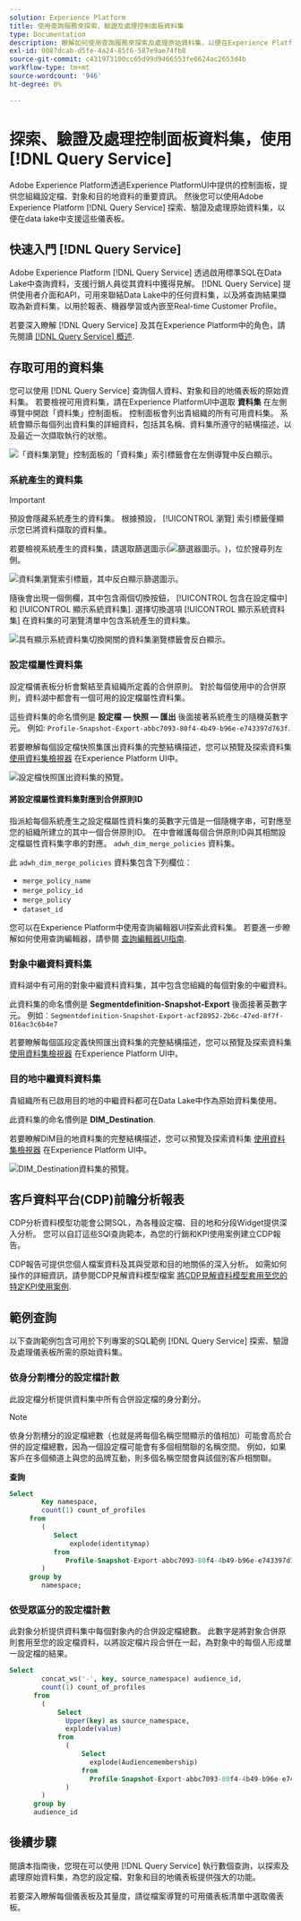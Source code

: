 ```yaml
---
solution: Experience Platform
title: 使用查詢服務來探索、驗證及處理控制面板資料集
type: Documentation
description: 瞭解如何使用查詢服務來探索及處理原始資料集，以便在Experience Platform中強化設定檔、受眾和目的地儀表板。
exl-id: 0087dcab-d5fe-4a24-85f6-587e9ae74fb8
source-git-commit: c431973100cc65d99d9466553fe6624ac2653d4b
workflow-type: tm+mt
source-wordcount: '946'
ht-degree: 0%

---
```


# 探索、驗證及處理控制面板資料集，使用 [!DNL Query Service]

Adobe Experience Platform透過Experience PlatformUI中提供的控制面板，提供您組織設定檔、對象和目的地資料的重要資訊。 然後您可以使用Adobe Experience Platform [!DNL Query Service] 探索、驗證及處理原始資料集，以便在data lake中支援這些儀表板。

## 快速入門 [!DNL Query Service]

Adobe Experience Platform [!DNL Query Service] 透過啟用標準SQL在Data Lake中查詢資料，支援行銷人員從其資料中獲得見解。 [!DNL Query Service] 提供使用者介面和API，可用來聯結Data Lake中的任何資料集，以及將查詢結果擷取為新資料集，以用於報表、機器學習或內嵌至Real-time Customer Profile。

若要深入瞭解 [!DNL Query Service] 及其在Experience Platform中的角色，請先閱讀 [[!DNL Query Service] 概述](../query-service/home.md).

## 存取可用的資料集

您可以使用 [!DNL Query Service] 查詢個人資料、對象和目的地儀表板的原始資料集。 若要檢視可用資料集，請在Experience PlatformUI中選取 **資料集** 在左側導覽中開啟「資料集」控制面板。 控制面板會列出貴組織的所有可用資料集。 系統會顯示每個列出資料集的詳細資料，包括其名稱、資料集所遵守的結構描述，以及最近一次擷取執行的狀態。

![「資料集瀏覽」控制面板的「資料集」索引標籤會在左側導覽中反白顯示。](./images/query/browse-datasets.png)

### 系統產生的資料集

>[!IMPORTANT]
>
>預設會隱藏系統產生的資料集。 根據預設， [!UICONTROL 瀏覽] 索引標籤僅顯示您已將資料擷取的資料集。

若要檢視系統產生的資料集，請選取篩選圖示(![篩選器圖示。](./images/query/filter.png))，位於搜尋列左側。

![資料集瀏覽索引標籤，其中反白顯示篩選圖示。](./images/query/filter-datasets.png)

隨後會出現一個側欄，其中包含兩個切換按鈕， [!UICONTROL 包含在設定檔中] 和 [!UICONTROL 顯示系統資料集]. 選擇切換選項 [!UICONTROL 顯示系統資料集] 在資料集的可瀏覽清單中包含系統產生的資料集。

![具有顯示系統資料集切換開關的資料集瀏覽標籤會反白顯示。](./images/query/show-system-datasets.png)

### 設定檔屬性資料集

設定檔儀表板分析會繫結至貴組織所定義的合併原則。 對於每個使用中的合併原則，資料湖中都會有一個可用的設定檔屬性資料集。

這些資料集的命名慣例是 **設定檔 — 快照 — 匯出** 後面接著系統產生的隨機英數字元。 例如: `Profile-Snapshot-Export-abbc7093-80f4-4b49-b96e-e743397d763f`.

若要瞭解每個設定檔快照集匯出資料集的完整結構描述，您可以預覽及探索資料集 [使用資料集檢視器](../catalog/datasets/user-guide.md) 在Experience Platform UI中。

![設定檔快照匯出資料集的預覽。](images/query/profile-attribute.png)

#### 將設定檔屬性資料集對應到合併原則ID

指派給每個系統產生之設定檔屬性資料集的英數字元值是一個隨機字串，可對應至您的組織所建立的其中一個合併原則ID。 在中會維護每個合併原則ID與其相關設定檔屬性資料集字串的對應。 `adwh_dim_merge_policies` 資料集。

此 `adwh_dim_merge_policies` 資料集包含下列欄位：

* `merge_policy_name`
* `merge_policy_id`
* `merge_policy`
* `dataset_id`

您可以在Experience Platform中使用查詢編輯器UI探索此資料集。 若要進一步瞭解如何使用查詢編輯器，請參閱 [查詢編輯器UI指南](../query-service/ui/user-guide.md).

### 對象中繼資料資料集

資料湖中有可用的對象中繼資料資料集，其中包含您組織的每個對象的中繼資料。

此資料集的命名慣例是 **Segmentdefinition-Snapshot-Export** 後面接著英數字元。 例如︰`Segmentdefinition-Snapshot-Export-acf28952-2b6c-47ed-8f7f-016ac3c6b4e7`

若要瞭解每個區段定義快照匯出資料集的完整結構描述，您可以預覽及探索資料集 [使用資料集檢視器](../catalog/datasets/user-guide.md) 在Experience Platform UI中。

### 目的地中繼資料資料集

貴組織所有已啟用目的地的中繼資料都可在Data Lake中作為原始資料集使用。

此資料集的命名慣例是 **DIM_Destination**.

若要瞭解DIM目的地資料集的完整結構描述，您可以預覽及探索資料集 [使用資料集檢視器](../catalog/datasets/user-guide.md) 在Experience Platform UI中。

![DIM_Destination資料集的預覽。](images/query/destinations-metadata.png)

## 客戶資料平台(CDP)前瞻分析報表

CDP分析資料模型功能會公開SQL，為各種設定檔、目的地和分段Widget提供深入分析。 您可以自訂這些SQl查詢範本，為您的行銷和KPI使用案例建立CDP報告。

CDP報告可提供您個人檔案資料及其與受眾和目的地關係的深入分析。 如需如何操作的詳細資訊，請參閱CDP見解資料模型檔案 [將CDP見解資料模型套用至您的特定KPI使用案例](./cdp-insights-data-model.md).

## 範例查詢

以下查詢範例包含可用於下列專案的SQL範例 [!DNL Query Service] 探索、驗證及處理儀表板所需的原始資料集。

### 依身分割槽分的設定檔計數

此設定檔分析提供資料集中所有合併設定檔的身分劃分。

>[!NOTE]
>
>依身分割槽分的設定檔總數（也就是將每個名稱空間顯示的值相加）可能會高於合併的設定檔總數，因為一個設定檔可能會有多個相關聯的名稱空間。 例如，如果客戶在多個頻道上與您的品牌互動，則多個名稱空間會與該個別客戶相關聯。

**查詢**

```sql
Select
        Key namespace,
        count(1) count_of_profiles
     from
        (
           Select
               explode(identitymap)
           from
              Profile-Snapshot-Export-abbc7093-80f4-4b49-b96e-e743397d763f
        )
     group by
        namespace;
```

### 依受眾區分的設定檔計數

此對象分析提供資料集中每個對象內的合併設定檔總數。 此數字是將對象合併原則套用至您的設定檔資料，以將設定檔片段合併在一起，為對象中的每個人形成單一設定檔的結果。

```sql
Select          
        concat_ws('-', key, source_namespace) audience_id,
        count(1) count_of_profiles
      from
        (
            Select
              Upper(key) as source_namespace,
              explode(value)
            from
              (
                  Select
                    explode(Audiencemembership)
                  from
                    Profile-Snapshot-Export-abbc7093-80f4-4b49-b96e-e743397d763f
              )
        )
      group by
      audience_id
```

## 後續步驟

閱讀本指南後，您現在可以使用 [!DNL Query Service] 執行數個查詢，以探索及處理原始資料集，為您的設定檔、對象和目的地儀表板提供強大的功能。

若要深入瞭解每個儀表板及其量度，請從檔案導覽的可用儀表板清單中選取儀表板。
